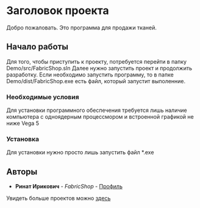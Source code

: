 # Заголовок проекта

Добро пожаловать. Это программа для продажи тканей.

## Начало работы

Для того, чтобы приступить к проекту, потребуется перейти в папку Demo/src/FabricShop.sln
Далее нужно запустить проект и продолжить разработку.
Если необходимо запустить программу, то в папке Demo/dist/FabricShop.exe есть файл, который запустит выполенние.

### Необходимые условия

Для установки программного обеспечения требуется лишь наличие компьютера с одноядерным процессмором и встроенной графикой не ниже Vega 5

### Установка
Для установки нужно просто лишь запустить файл *.exe

## Авторы

* **Ринат Ирикович** - *FabricShop* - [Профиль](https://github.com/ridevel)

Увидеть больше проектов можно [здесь](https://github.com/ridevel/ridevel.github.io)
